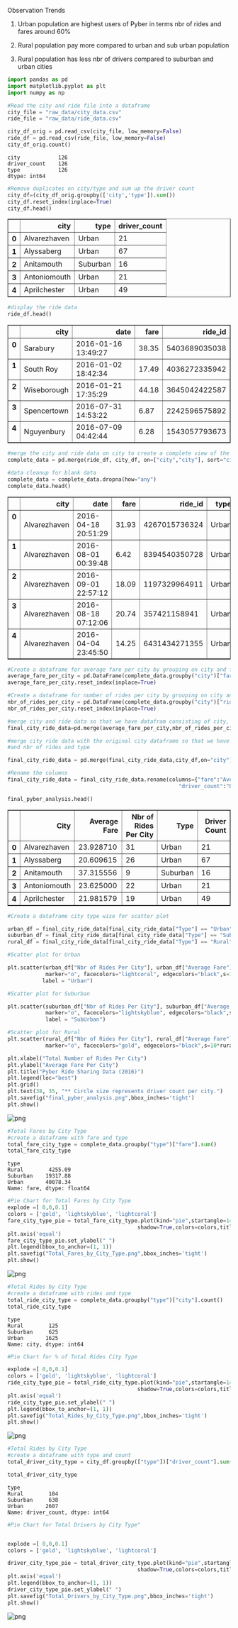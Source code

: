 
Observation Trends
1) Urban population are highest users of Pyber in terms nbr of rides and fares around 60%

2) Rural population pay more compared to urban and sub urban population

3) Rural population has less nbr of drivers compared to suburban and urban cities


```python
import pandas as pd
import matplotlib.pyplot as plt
import numpy as np
```


```python
#Read the city and ride file into a dataframe
city_file = "raw_data/city_data.csv"
ride_file = "raw_data/ride_data.csv"

city_df_orig = pd.read_csv(city_file, low_memory=False)
ride_df = pd.read_csv(ride_file, low_memory=False)
city_df_orig.count()
```




    city            126
    driver_count    126
    type            126
    dtype: int64




```python
#Remove duplicates on city/type and sum up the driver count
city_df=(city_df_orig.groupby(['city','type']).sum())
city_df.reset_index(inplace=True)
city_df.head()
```




<div>
<style>
    .dataframe thead tr:only-child th {
        text-align: right;
    }

    .dataframe thead th {
        text-align: left;
    }

    .dataframe tbody tr th {
        vertical-align: top;
    }
</style>
<table border="1" class="dataframe">
  <thead>
    <tr style="text-align: right;">
      <th></th>
      <th>city</th>
      <th>type</th>
      <th>driver_count</th>
    </tr>
  </thead>
  <tbody>
    <tr>
      <th>0</th>
      <td>Alvarezhaven</td>
      <td>Urban</td>
      <td>21</td>
    </tr>
    <tr>
      <th>1</th>
      <td>Alyssaberg</td>
      <td>Urban</td>
      <td>67</td>
    </tr>
    <tr>
      <th>2</th>
      <td>Anitamouth</td>
      <td>Suburban</td>
      <td>16</td>
    </tr>
    <tr>
      <th>3</th>
      <td>Antoniomouth</td>
      <td>Urban</td>
      <td>21</td>
    </tr>
    <tr>
      <th>4</th>
      <td>Aprilchester</td>
      <td>Urban</td>
      <td>49</td>
    </tr>
  </tbody>
</table>
</div>




```python
#display the ride data
ride_df.head()
```




<div>
<style>
    .dataframe thead tr:only-child th {
        text-align: right;
    }

    .dataframe thead th {
        text-align: left;
    }

    .dataframe tbody tr th {
        vertical-align: top;
    }
</style>
<table border="1" class="dataframe">
  <thead>
    <tr style="text-align: right;">
      <th></th>
      <th>city</th>
      <th>date</th>
      <th>fare</th>
      <th>ride_id</th>
    </tr>
  </thead>
  <tbody>
    <tr>
      <th>0</th>
      <td>Sarabury</td>
      <td>2016-01-16 13:49:27</td>
      <td>38.35</td>
      <td>5403689035038</td>
    </tr>
    <tr>
      <th>1</th>
      <td>South Roy</td>
      <td>2016-01-02 18:42:34</td>
      <td>17.49</td>
      <td>4036272335942</td>
    </tr>
    <tr>
      <th>2</th>
      <td>Wiseborough</td>
      <td>2016-01-21 17:35:29</td>
      <td>44.18</td>
      <td>3645042422587</td>
    </tr>
    <tr>
      <th>3</th>
      <td>Spencertown</td>
      <td>2016-07-31 14:53:22</td>
      <td>6.87</td>
      <td>2242596575892</td>
    </tr>
    <tr>
      <th>4</th>
      <td>Nguyenbury</td>
      <td>2016-07-09 04:42:44</td>
      <td>6.28</td>
      <td>1543057793673</td>
    </tr>
  </tbody>
</table>
</div>




```python
#merge the city and ride data on city to create a complete view of the data 
complete_data = pd.merge(ride_df, city_df, on=["city","city"], sort="city")

#data cleanup for blank data
complete_data = complete_data.dropna(how="any")
complete_data.head()
```




<div>
<style>
    .dataframe thead tr:only-child th {
        text-align: right;
    }

    .dataframe thead th {
        text-align: left;
    }

    .dataframe tbody tr th {
        vertical-align: top;
    }
</style>
<table border="1" class="dataframe">
  <thead>
    <tr style="text-align: right;">
      <th></th>
      <th>city</th>
      <th>date</th>
      <th>fare</th>
      <th>ride_id</th>
      <th>type</th>
      <th>driver_count</th>
    </tr>
  </thead>
  <tbody>
    <tr>
      <th>0</th>
      <td>Alvarezhaven</td>
      <td>2016-04-18 20:51:29</td>
      <td>31.93</td>
      <td>4267015736324</td>
      <td>Urban</td>
      <td>21</td>
    </tr>
    <tr>
      <th>1</th>
      <td>Alvarezhaven</td>
      <td>2016-08-01 00:39:48</td>
      <td>6.42</td>
      <td>8394540350728</td>
      <td>Urban</td>
      <td>21</td>
    </tr>
    <tr>
      <th>2</th>
      <td>Alvarezhaven</td>
      <td>2016-09-01 22:57:12</td>
      <td>18.09</td>
      <td>1197329964911</td>
      <td>Urban</td>
      <td>21</td>
    </tr>
    <tr>
      <th>3</th>
      <td>Alvarezhaven</td>
      <td>2016-08-18 07:12:06</td>
      <td>20.74</td>
      <td>357421158941</td>
      <td>Urban</td>
      <td>21</td>
    </tr>
    <tr>
      <th>4</th>
      <td>Alvarezhaven</td>
      <td>2016-04-04 23:45:50</td>
      <td>14.25</td>
      <td>6431434271355</td>
      <td>Urban</td>
      <td>21</td>
    </tr>
  </tbody>
</table>
</div>




```python
#Create a dataframe for average fare per city by grouping on city and fare
average_fare_per_city = pd.DataFrame(complete_data.groupby("city")["fare"].mean())
average_fare_per_city.reset_index(inplace=True)

#Create a dataframe for number of rides per city by grouping on city and ride
nbr_of_rides_per_city = pd.DataFrame(complete_data.groupby("city")["ride_id"].count())
nbr_of_rides_per_city.reset_index(inplace=True)

#merge city and ride data so that we have datafram consisting of city, average fare and nbr of rides
final_city_ride_data=pd.merge(average_fare_per_city,nbr_of_rides_per_city,on="city")

#merge city ride data with the original city dataframe so that we have datafram consisting of city, average fare 
#and nbr of rides and type

final_city_ride_data = pd.merge(final_city_ride_data,city_df,on="city")

#Rename the columns
final_city_ride_data = final_city_ride_data.rename(columns={"fare":"Average Fare","ride_id":"Nbr of Rides Per City",
                                                      "driver_count":"Driver Count","type":"Type","city":"City"})

final_pyber_analysis.head()
```




<div>
<style>
    .dataframe thead tr:only-child th {
        text-align: right;
    }

    .dataframe thead th {
        text-align: left;
    }

    .dataframe tbody tr th {
        vertical-align: top;
    }
</style>
<table border="1" class="dataframe">
  <thead>
    <tr style="text-align: right;">
      <th></th>
      <th>City</th>
      <th>Average Fare</th>
      <th>Nbr of Rides Per City</th>
      <th>Type</th>
      <th>Driver Count</th>
    </tr>
  </thead>
  <tbody>
    <tr>
      <th>0</th>
      <td>Alvarezhaven</td>
      <td>23.928710</td>
      <td>31</td>
      <td>Urban</td>
      <td>21</td>
    </tr>
    <tr>
      <th>1</th>
      <td>Alyssaberg</td>
      <td>20.609615</td>
      <td>26</td>
      <td>Urban</td>
      <td>67</td>
    </tr>
    <tr>
      <th>2</th>
      <td>Anitamouth</td>
      <td>37.315556</td>
      <td>9</td>
      <td>Suburban</td>
      <td>16</td>
    </tr>
    <tr>
      <th>3</th>
      <td>Antoniomouth</td>
      <td>23.625000</td>
      <td>22</td>
      <td>Urban</td>
      <td>21</td>
    </tr>
    <tr>
      <th>4</th>
      <td>Aprilchester</td>
      <td>21.981579</td>
      <td>19</td>
      <td>Urban</td>
      <td>49</td>
    </tr>
  </tbody>
</table>
</div>




```python
#Create a dataframe city type wise for scatter plot

urban_df = final_city_ride_data[final_city_ride_data["Type"] == "Urban"]
suburban_df = final_city_ride_data[final_city_ride_data["Type"] == "Suburban"]
rural_df = final_city_ride_data[final_city_ride_data["Type"] == "Rural"]
```


```python
#Scatter plot for Urban

plt.scatter(urban_df["Nbr of Rides Per City"], urban_df["Average Fare"], 
            marker="o", facecolors="lightcoral", edgecolors="black",s=10*urban_df["Driver Count"], alpha=0.75,
           label = "Urban")

#Scatter plot for Suburban

plt.scatter(suburban_df["Nbr of Rides Per City"], suburban_df["Average Fare"], 
            marker="o", facecolors="lightskyblue", edgecolors="black",s=10*suburban_df["Driver Count"], alpha=0.75,
            label = "SubUrban")

#Scatter plot for Rural
plt.scatter(rural_df["Nbr of Rides Per City"], rural_df["Average Fare"], 
            marker="o", facecolors="gold", edgecolors="black",s=10*rural_df["Driver Count"], alpha=0.75,label = "Rural")

plt.xlabel("Total Number of Rides Per City")
plt.ylabel("Average Fare Per City")
plt.title("Pyber Ride Sharing Data (2016)")
plt.legend(loc="best")
plt.grid()
plt.text(38, 35, "** Circle size represents driver count per city.")
plt.savefig("final_pyber_analysis.png",bbox_inches='tight')
plt.show()
```


![png](output_8_0.png)



```python
#Total Fares by City Type
#create a dataframe with fare and type
total_fare_city_type = complete_data.groupby("type")["fare"].sum()
total_fare_city_type
```




    type
    Rural        4255.09
    Suburban    19317.88
    Urban       40078.34
    Name: fare, dtype: float64




```python
#Pie Chart for Total Fares by City Type
explode =[ 0,0,0.1]
colors = ['gold', 'lightskyblue', 'lightcoral']
fare_city_type_pie = total_fare_city_type.plot(kind="pie",startangle=140,autopct="%1.1f%%",explode=explode,
                                         shadow=True,colors=colors,title="% of Total Fares City Type")
plt.axis('equal')
fare_city_type_pie.set_ylabel(" ")
plt.legend(bbox_to_anchor=(1, 1))
plt.savefig("Total_Fares_by_City_Type.png",bbox_inches='tight')
plt.show()
```


![png](output_10_0.png)



```python
#Total Rides by City Type
#create a dataframe with rides and type
total_ride_city_type = complete_data.groupby("type")["city"].count()
total_ride_city_type
```




    type
    Rural        125
    Suburban     625
    Urban       1625
    Name: city, dtype: int64




```python
#Pie Chart for % of Total Rides City Type

explode =[ 0,0,0.1]
colors = ['gold', 'lightskyblue', 'lightcoral']
ride_city_type_pie = total_ride_city_type.plot(kind="pie",startangle=140,autopct="%1.1f%%",explode=explode,
                                         shadow=True,colors=colors,title="% of Total Rides City Type")
plt.axis('equal')
ride_city_type_pie.set_ylabel(" ")
plt.legend(bbox_to_anchor=(1, 1))
plt.savefig("Total_Rides_by_City_Type.png",bbox_inches='tight')
plt.show()

```


![png](output_12_0.png)



```python
#Total Rides by City Type
#create a dataframe with type and count
total_driver_city_type = city_df.groupby(["type"])["driver_count"].sum()

total_driver_city_type
```




    type
    Rural        104
    Suburban     638
    Urban       2607
    Name: driver_count, dtype: int64




```python
#Pie Chart for Total Drivers by City Type"


explode =[ 0,0,0.1]
colors = ['gold', 'lightskyblue', 'lightcoral']

driver_city_type_pie = total_driver_city_type.plot(kind="pie",startangle=140,autopct="%1.1f%%",explode=explode,
                                         shadow=True,colors=colors,title="% of Total Drivers by City Type",pctdistance=0.80)
plt.axis('equal')
plt.legend(bbox_to_anchor=(1, 1))
driver_city_type_pie.set_ylabel(" ")
plt.savefig("Total_Drivers_by_City_Type.png",bbox_inches='tight')
plt.show()
```


![png](output_14_0.png)

